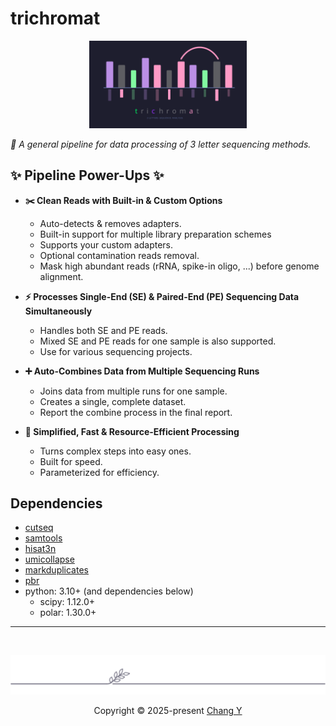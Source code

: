 # trichromat

<p align="center">
    <img src="./docs/trichromat-logo.svg" width="50%" alt="logo" />
</p>

_🧬 A general pipeline for data processing of 3 letter sequencing methods._

## ✨ Pipeline Power-Ups ✨

- **✂️ Clean Reads with Built-in & Custom Options**

  - Auto-detects & removes adapters.
  - Built-in support for multiple library preparation schemes
  - Supports your custom adapters.
  - Optional contamination reads removal.
  - Mask high abundant reads (rRNA, spike-in oligo, ...) before genome alignment.

- **⚡ Processes Single-End (SE) & Paired-End (PE) Sequencing Data Simultaneously**

  - Handles both SE and PE reads.
  - Mixed SE and PE reads for one sample is also supported.
  - Use for various sequencing projects.

- **➕ Auto-Combines Data from Multiple Sequencing Runs**

  - Joins data from multiple runs for one sample.
  - Creates a single, complete dataset.
  - Report the combine process in the final report.

- **🚀 Simplified, Fast & Resource-Efficient Processing**
  - Turns complex steps into easy ones.
  - Built for speed.
  - Parameterized for efficiency.

## Dependencies

- [cutseq](https://github.com/y9c/cutseq)
- [samtools](https://github.com/samtools/samtools)
- [hisat3n](https://github.com/DaehwanKimLab/hisat2/tree/hisat-3n)
- [umicollapse](https://github.com/Daniel-Liu-c0deb0t/UMICollapse)
- [markduplicates](https://gatk.broadinstitute.org/hc/en-us/articles/360037052812-MarkDuplicates-Picard)
- [pbr](https://github.com/y9c/pbr)
- python: 3.10+ (and dependencies below)
  - scipy: 1.12.0+
  - polar: 1.30.0+

---

&nbsp;

<p align="center">
<img
  src="https://raw.githubusercontent.com/y9c/y9c/master/resource/footer_line.svg?sanitize=true"
/>
</p>

<p align="center">
Copyright &copy; 2025-present
<a href="https://github.com/y9c" target="_blank">Chang Y</a>
</p>
<p align="center">
